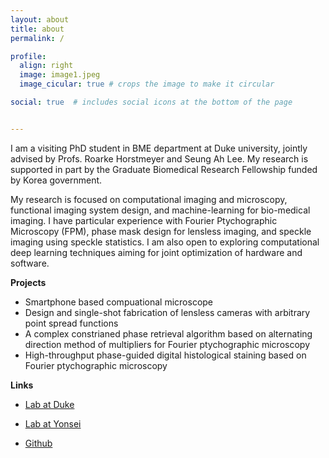 ```yaml
---
layout: about
title: about
permalink: /

profile:
  align: right
  image: image1.jpeg
  image_cicular: true # crops the image to make it circular

social: true  # includes social icons at the bottom of the page


---
```








I am a visiting PhD student in BME department at Duke university, jointly advised by Profs. Roarke Horstmeyer and Seung Ah Lee. My research is supported in part by the Graduate Biomedical Research Fellowship funded by Korea government.

My research is focused on computational imaging and microscopy, functional imaging system design, and machine-learning for bio-medical imaging. I have particular experience with Fourier Ptychographic Microscopy (FPM), phase mask design for lensless imaging, and speckle imaging using speckle statistics. I am also open to exploring computational deep learning techniques aiming for joint optimization of hardware and software.

**Projects**

- Smartphone based compuational microscope
- Design and single-shot fabrication of lensless cameras with arbitrary point spread functions
- A complex constrianed phase retrieval algorithm based on alternating direction method of multipliers for Fourier ptychographic microscopy
- High-throughput phase-guided digital histological staining based on Fourier ptychographic microscopy

**Links**

* [Lab at Duke](http://horstmeyer.pratt.duke.edu/)

* [Lab at Yonsei](https://sites.google.com/oisl.me/oisl/)

* [Github](https://github.com/kyungchullee)

  

